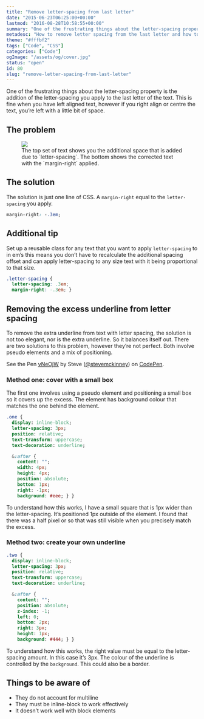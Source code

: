 ```yaml
---
title: "Remove letter-spacing from last letter"
date: "2015-06-23T06:25:00+00:00"
lastmod: "2016-08-28T10:58:55+00:00"
summary: "One of the frustrating things about the letter-spacing property is the addition of the letter-spacing you apply to the last letter of the text. This is fine when you have left aligned text, however if you right align or centre the text, you’re left with a little bit of space."
metadesc: "How to remove letter spacing from the last letter and how to hide excess underline from text decoration."
theme: "#fffbf2"
tags: ["Code", "CSS"]
categories: ["Code"]
ogImage: "/assets/og/cover.jpg"
status: "open"
id: 80
slug: "remove-letter-spacing-from-last-letter"
---
```


One of the frustrating things about the letter-spacing property is the addition of the letter-spacing you apply to the last letter of the text. This is fine when you have left aligned text, however if you right align or centre the text, you’re left with a little bit of space.

## The problem
<figure>
<Image src="/static/images/blog/letter-spacing.png" width={738} height={492} />
<figcaption>
The top set of text shows you the additional space that is added due to `letter-spacing`. The bottom shows the corrected text with the `margin-right` applied.
</figcaption>
</figure>

## The solution
The solution is just one line of CSS. A `margin-right` equal to the `letter-spacing` you apply.

```css
margin-right: -.3em;
```

## Additional tip
Set up a reusable class for any text that you want to apply `letter-spacing` to in em’s this means you don’t have to recalculate the additional spacing offset and can apply letter-spacing to any size text with it being proportional to that size.

```css
.letter-spacing {
  letter-spacing: .3em;
  margin-right: -.3em; }
```

## Removing the excess underline from letter spacing
To remove the extra underline from text with letter spacing, the solution is not too elegant, nor is the extra underline. So it balances itself out. There are two solutions to this problem, however they’re not perfect. Both involve pseudo elements and a mix of positioning.

<p data-height="268" data-theme-id="13022" data-slug-hash="vNeOjW" data-default-tab="result" data-user="stevemckinney" class='codepen'>See the Pen <a href='http://codepen.io/stevemckinney/pen/vNeOjW/'>vNeOjW</a> by Steve (<a href='http://codepen.io/stevemckinney'>@stevemckinney</a>) on <a href='http://codepen.io'>CodePen</a>.</p>
<script async src="//assets.codepen.io/assets/embed/ei.js"></script>

### Method one: cover with a small box
The first one involves using a pseudo element and positioning a small box so it covers up the excess. The element has background colour that matches the one behind the element.

```sass
.one {
  display: inline-block;
  letter-spacing: 3px;
  position: relative;
  text-transform: uppercase;
  text-decoration: underline;

  &:after {
    content: "";
    width: 4px;
    height: 4px;
    position: absolute;
    bottom: 1px;
    right: -1px;
    background: #eee; } }
```

To understand how this works, I have a small square that is 1px wider than the letter-spacing. It’s positioned 1px outside of the element. I found that there was a half pixel or so that was still visible when you precisely match the excess.

### Method two: create your own underline
```sass
.two {
  display: inline-block;
  letter-spacing: 3px;
  position: relative;
  text-transform: uppercase;
  text-decoration: underline;

  &:after {
    content: "";
    position: absolute;
    z-index: -1;
    left: 0;
    bottom: 2px;
    right: 3px;
    height: 1px;
    background: #444; } }
```

To understand how this works, the right value must be equal to the letter-spacing amount. In this case it’s 3px. The colour of the underline is controlled by the `background`. This could also be a border.

## Things to be aware of
- They do not account for multiline
- They must be inline-block to work effectively
- It doesn’t work well with block elements